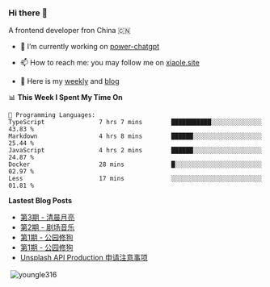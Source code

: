 <h3>Hi there 👋</h3>

A frontend developer fron China 🇨🇳

- 🔭 I’m currently working on [power-chatgpt](https://github.com/youngle316/power-chatgpt)

- 📫 How to reach me: you may follow me on [xiaole.site](https://xiaole.site)

- 📝 Here is my [weekly](https://weekly.xiao.site) and [blog](https://xlog.xiaole.site)

</p>

<!--START_SECTION:waka-->
📊 **This Week I Spent My Time On** 

```text
💬 Programming Languages: 
TypeScript               7 hrs 7 mins        ███████████░░░░░░░░░░░░░░   43.83 % 
Markdown                 4 hrs 8 mins        ██████░░░░░░░░░░░░░░░░░░░   25.44 % 
JavaScript               4 hrs 2 mins        ██████░░░░░░░░░░░░░░░░░░░   24.87 % 
Docker                   28 mins             █░░░░░░░░░░░░░░░░░░░░░░░░   02.97 % 
Less                     17 mins             ░░░░░░░░░░░░░░░░░░░░░░░░░   01.81 % 
```


<!--END_SECTION:waka-->

**Lastest Blog Posts**
<!-- BLOG-POST-LIST:START -->
- [第3期 - 清晨月亮](https://weekly.xiaole.site/posts/morning-moon)
- [第2期 - 剧场音乐](https://weekly.xiaole.site/posts/theater-music)
- [第1期 - 公园修狗](https://xlog.app/api/redirection?characterId=57214&noteId=44)
- [第1期 - 公园修狗](https://weekly.xiaole.site/posts/park-puppy)
- [Unsplash API Production 申请注意事项](https://xlog.app/api/redirection?characterId=57214&noteId=40)
<!-- BLOG-POST-LIST:END -->

<p>&nbsp;<img align="center" src="https://github-readme-stats.vercel.app/api?username=youngle316&show_icons=true&locale=en" alt="youngle316" /></p>
